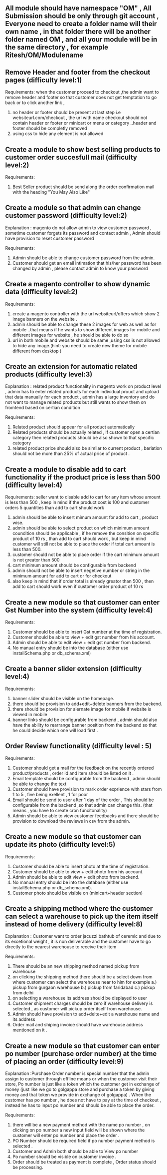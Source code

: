 All module should have namespace "OM" , All Submission should be only through git account , Everyone need to create a folder name will their own name , in that folder there will be another folder named OM , and all your module will be in the same directory , for example Ritesh/OM/Modulename
---------------------------------------

   

Remove Header and footer from the checkout pages  (difficulty level:1)
------------------------------------------------------------------------------
Requirements: when the customer  proceed to  checkout ,the  admin want  to  remove header and  footer  so  that customer does  not  get temptation to go back or to  click  another link ,

1. no header or  footer should  be present at last step  i.e websiteurl.com/checkout , the url with name  checkout should not contain header  or  footer or minicart  or menu or  category ..header  and  footer should be completly  removed 
2. using css to  hide any element is not  allowed  

Create a module to show best selling products to customer order succesfull mail (difficulty level:2)
------------------------------------------------------------------------------
Requirements:

1. Best Seller product should be send along the order  confirmation mail with the heading "You May Also Like"


Create a module so that admin can change customer password (difficulty level:2)
-------------------------------------------------------------------------------

Explanation : magento do not allow admin to view customer password , sometime customer forgets its password and contact admin , Admin should have provision to reset customer password

Requirements:

1. Admin should be able to change customer password from the admin.
2. Customer should get an email intimation that his/her password has been changed by admin , please contact admin to know your password 


Create a  magento controller to show dynamic data  (difficulty level:2)
------------------------------------------------------------------------------
Requirements: 

1. create a magento controller  with the url websiteurl/offers which show 2 image  banners on the  website . 
2. admin should be  able to  change these 2  images for  web  as well as  for  mobile ..that means if he wants to show  different images for mobile and different  images for website , he  should be able to  do  so
3. url in both mobile  and website  should be same ,using  css  is  not  allowed  to  hide any image.(hint: you need to  create new theme for mobile different  from desktop )

Create an extension for automatic related products (difficulty level:3)
-------------------------------------------------------------------------------

Explanation : related product functionality in magento work on product level , admin has to enter related products for each individual prouct and upload that data manually for each product , admin has a large inventory and do not want to manage related products but still wants to show them on fromtend based on certian condition 

Requirements:

1. Related product should appear for all product automatically
2. Related products should be actually related , If customer open a certian category then related products should be also shown to that specific category
3. related product price should also be similar to current product , bariation should not be more than 25% of actual price of product .

Create a module to disable add to cart functionality if the product price is less than 500 (difficulty level:4)
------------------------------------------------------------------------------
Requirements: seller want to disable add to cart for any item whose amount is less than 500 , keep in mind if the product cost is 100 and customer orders 5 quantities than add to cart should work 

1. admin should be able to insert mimum amount for add to cart , product wise.
2. admin should be able to select product on which minimum amount coundition should be applicable , if he remove the consition on specific product of 10 rs , than add to cart should work , but keep in mind customer will still not be able to place the order if total cart amount is less than 500.
3. customer should not be able to  place order if the cart minimum amount is not greator than 500
4. cart minimum amount should be configurable from backend
5. admin should not be able to insert negetive number or string in the minimum amount for add to cart or for checkout 
6. also keep in mind that if order total is already greator than 500 , then add to cart should work even if customer order product of 10 rs

Create a new module so that customer can enter Gst Number into the system (difficulty level:4)
--------------------------------------------------------------------------
Requirements:

1. Customer should be able to insert Gst number at the time of registration.
2. Customer should be able to view + edit gst number from his account. 
3. Admin should be able to edit view + edit gst number from backend. 
4. No manual entry should be into the database (either use installSchema.php or db_schema.xml)

Create a  banner slider extension (difficulty level:4)
--------------------------------------------------------------------------
Requirements:

1. banner slider should be visible on the homepage. 
2. there should be provision to add+edit+delete banners from the backend.
3. there should be provision for alernate image for mobile if website is viewed in mobile 
4. banner links should be configurable from backend , admin should also have the ability to rearrange banner position from the backend so that he could decide which one will load first .

Order Review functionality  (difficulty level : 5)
------------------------------------------------------------------------------

Requirements:

1. Customer should get a mail for  the feedback on the recently  ordered product/products , order id and item should  be listed  on it  .
2. Email  template  should be configurable from the backend , admin should be able to change the text  
3. Customer  should  have provision to mark order exprience with stars from 1 to  5 , five being exellent  , 1 for poor
4. Email should be  send to user after 1  day  of  the order , This  should be configurable from the  backend ,so  that admin can change this. (that means , you  have to create cron funcitonality)
5. Admin should  be able  to  view  customer feedbacks  and  there should be provision to  download the reviews  in csv  from the admin.


Create a new module so that customer can update its photo (difficulty level:5)
--------------------------------------------------------------------------
Requirements:

1. Customer should be able to insert photo at the time of registration.
2. Customer should be able to view + edit photo from his account. 
3. Admin should be able to edit view + edit photo from backend. 
4. No manual entry should be into the database (either use installSchema.php or db_schema.xml).
5. Customer photo should be visible on (minicart+header section)


Create a shipping method where the customer can select a warehouse to  pick up the item itself instead of  home delivery (difficulty level:8)
------------------------------------------------------------------------------------------------
Explanation : Customer want to order jacuzzi bathtub of  ceremic and  due to  its excetional weight , it is  non deliverable  and the customer have to go directly to  the nearest  warehouse to receive their  item  

Requirements:
1. There should be an new shipping method named pickup from warehouse 
2. on clicking the shipping method there should be a select down from where customer can select the warehouse near to him for example 
a.) pickup from gurgaon warehouse 
b.) pickup from faridabad
c.) pickup from delhi 
3. on selecting a warehouse its address should be displayed to user 
4. Customer shipment charges should be zero if warehouse delivery is selected , as customer will pickup order itself from warehouse.
5. Admin should have provision to add+delte+edit a warehouse name and its address
6. Order mail and shiping invoice should have warehouse address mentioned on it .

Create a new module so that customer can enter po number (purchase order number) at the time of placing an order (difficulty level:9)
----------------------------------------------------------------------------------------------------------------

Explanation :Purchase Order number is special number that the admin assign to customer through offline means or when the customer visit their store, Po number is just like a token which the customer get in exchange of money (just like we go to golgappa store and purchase a token by giving money and that token we provide in exchange of golgappa) . When the customer has po number , he does not have to pay at the time of checkout , instead he has to input po number and should be able to place the order.    

Requirements:
1. there will be a new payment method with the name po number , on clicking on po number a new input field will be shown where the customer will enter po number and place the order .
2. PO Number should be required field if po number payment method is selected . 
3. Customer and Admin both should be able to View po number 
4. Po number should be visible on customer invoice .
5. Order should be treated as payment is complete , Order status should be processing.
